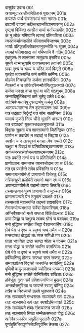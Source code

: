 वासुदेव उवाच	001  
अत्राप्युदाहरन्तीममितिहासं पुरातनम्	001a  
दम्पत्योः पार्थ संवादमभयं नाम नामतः	001c  
ब्राह्मणी ब्राह्मणं कञ्चिज्ज्ञानविज्ञानपारगम्	002a  
दृष्ट्वा विविक्त आसीनं भार्या भर्तारमब्रवीत्	002c  
कं नु लोकं गमिष्यामि त्वामहं पतिमाश्रिता	003a  
न्यस्तकर्माणमासीनं कीनाशमविचक्षणम्	003c  
भार्याः पतिकृताँल्लोकानाप्नुवन्तीति नः श्रुतम्	004a  
त्वामहं पतिमासाद्य कां गमिष्यामि वै गतिम्	004c  
एवमुक्तः स शान्तात्मा तामुवाच हसन्निव	005a  
सुभगे नाभ्यसूयामि वाक्यस्यास्य तवानघे	005c  
ग्राह्यं दृश्यं च श्राव्यं च यदिदं कर्म विद्यते	006a  
एतदेव व्यवस्यन्ति कर्म कर्मेति कर्मिणः	006c  
मोहमेव नियच्छन्ति कर्मणा ज्ञानवर्जिताः	007a  
नैष्कर्म्यं न च लोकेऽस्मिन्मौर्तमित्युपलभ्यते	007c  
कर्मणा मनसा वाचा शुभं वा यदि वाऽशुभम्	008a  
जन्मादिमूर्तिभेदानां कर्म भूतेषु वर्तते	008c  
रक्षोभिर्वध्यमानेषु दृश्यद्रव्येषु कर्मसु	009a  
आत्मस्थमात्मना तेन दृष्टमायतनं मया	009c  
यत्र तद्ब्रह्म निर्द्वन्द्वं यत्र सोमः सहाग्निना	010a  
व्यवायं कुरुते नित्यं धीरो भूतानि धारयन्	010c  
यत्र ब्रह्मादयो युक्तास्तदक्षरमुपासते	011a  
विद्वांसः सुव्रता यत्र शान्तात्मानो जितेन्द्रियाः	011c  
घ्राणेन न तदाघ्रेयं न तदाद्यं च जिह्वया	012a  
स्पर्शेन च न तत्स्पृश्यं मनसा त्वेव गम्यते	012c  
चक्षुषा न विषह्यं च यत्किञ्चिच्छ्रवणात्परम्	013a  
अगन्धमरसस्पर्शमरूपाशब्दमव्ययम्	013c  
यतः प्रवर्तते तन्त्रं यत्र च प्रतितिष्ठति	014a  
प्राणोऽपानः समानश्च व्यानश्चोदान एव च	014c  
तत एव प्रवर्तन्ते तमेव प्रविशन्ति च	015a  
समानव्यानयोर्मध्ये प्राणापानौ विचेरतुः	015c  
तस्मिन्सुप्ते प्रलीयेते समानो व्यान एव च	016a  
अपानप्राणयोर्मध्ये उदानो व्याप्य तिष्ठति	016c  
तस्माच्छयानं पुरुषं प्राणापानौ न मुञ्चतः	016e  
प्राणानायम्यते येन तमुदानं प्रचक्षते	017a  
तस्मात्तपो व्यवस्यन्ति तद्भवं ब्रह्मवादिनः	017c  
तेषामन्योन्यभक्षाणां सर्वेषां देहचारिणाम्	018a  
अग्निर्वैश्वानरो मध्ये सप्तधा विहितोऽन्तरा	018c  
घ्राणं जिह्वा च चक्षुश्च त्वक्च श्रोत्रं च पञ्चमम्	019a  
मनो बुद्धिश्च सप्तैता जिह्वा वैश्वानरार्चिषः	019c  
घ्रेयं पेयं च दृश्यं च स्पृश्यं श्रव्यं तथैव च	020a  
मन्तव्यमथ बोद्धव्यं ताः सप्त समिधो मम	020c  
घ्राता भक्षयिता द्रष्टा स्प्रष्टा श्रोता च पञ्चमः	021a  
मन्ता बोद्धा च सप्तैते भवन्ति परमर्त्विजः	021c  
घ्रेये पेये च दृश्ये च स्पृश्ये श्रव्ये तथैव च	022a  
हवींष्यग्निषु होतारः सप्तधा सप्त सप्तसु	022c  
सम्यक्प्रक्षिप्य विद्वांसो जनयन्ति स्वयोनिषु	022e  
पृथिवी वायुराकाशमापो ज्योतिश्च पञ्चमम्	023a  
मनो बुद्धिश्च सप्तैते योनिरित्येव शब्दिताः	023c  
हविर्भूता गुणाः सर्वे प्रविशन्त्यग्निजं मुखम्	024a  
अन्तर्वासमुषित्वा च जायन्ते स्वासु योनिषु	024c  
तत्रैव च निरुध्यन्ते प्रलये भूतभावने	024e  
ततः सञ्जायते गन्धस्ततः सञ्जायते रसः	025a  
ततः सञ्जायते रूपं ततः स्पर्शोऽभिजायते	025c  
ततः सञ्जायते शब्दः संशयस्तत्र जायते	026a  
ततः सञ्जायते निष्ठा जन्मैतत्सप्तधा विदुः	026c  
अनेनैव प्रकारेण प्रगृहीतं पुरातनैः	027a  
पूर्णाहुतिभिरापूर्णास्तेऽभिपूर्यन्ति तेजसा	027c  
